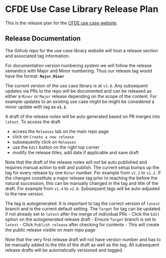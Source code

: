 # CFDE Use Case Library Release Plan

This is the release plan for the [CFDE use case website](https://cfde-usecases.readthedocs-hosted.com/en/latest/).

## Release Documentation

The Github repo for the use case library website will host a release section and associated tag information.

For documentation version numbering system we will follow the release semantics with Major and Minor numbering. Thus our release tag would have the format: **`Major.Minor`**

The current version of the use case library is at `v1.0`. Any subsequent updates via PRs to the repo will be documented and can be released as either a `Minor` or `Major` release depending on the scope of the content. For example updates to an existing use case might be might be considered a minor update with tag as **`v1.1`**.

A draft of the release notes will be auto generated based on PR merges into `latest`.
To access the draft
- access the `Releases` tab on the main repo page
- click on `Create a new release`
- subsequently click on `Releases`
- use the `Edit` button on the right top corner
- modify the release titles, add date if applicable and save draft

Note that the draft of the release notes will not be auto published and requires manual action to edit and publish. The current setup bumps up the tag for every release by one `Minor` number. For example from `v1.1` to `v1.2`. If the changes constitute a major release tag prior to reaching the before the natural succession, this can be manually changed in the tag and title of the draft. For example from `v1.4` to `v2.0`. Subsequent tags will be auto-adjusted to the new version.

The tag is autogenerated. It is important to tag the correct version of `latest` branch and is the current default setting. The
`Target` for tag can be updated if not already set to `latest` after the merge of individual PRs
    - Click the `Edit` option on the autogenerated release draft
    - Ensure `Target` branch is set to `latest`
    - Click `Publish release` after checking for contents
    - This will create the public release visible on main repo page

Note that the very first release draft will not have version number and has to be manually added to the title of the draft as well as the tag. All subsequent release drafts will be automatically versioned and tagged.
